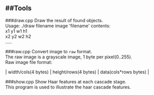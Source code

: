 ##Tools
-----------------------
###draw.cpp
Draw the result of found objects.    
	Usage: ./draw filename image
'filename' contents:    
x1 y1 w1 h1    
x2 y2 w2 h2    
.....    

###raw.cpp
Convert image to `raw` format.    
The raw image is a grayscale image, 1 byte per pixel(0..255).    
Raw image file format:    

|  width/cols(4 bytes)  |  height/rows(4 bytes)  |  data(cols*rows bytes)  |    

###show.cpp
Show Haar features at each cascade stage.    
This program is used to illustrate the haar cascade features.    

